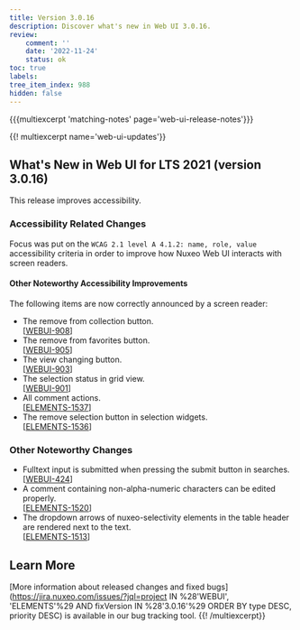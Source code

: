 ```yaml
---
title: Version 3.0.16
description: Discover what's new in Web UI 3.0.16.
review:
    comment: ''
    date: '2022-11-24'
    status: ok
toc: true
labels:
tree_item_index: 988
hidden: false
---
```


{{{multiexcerpt 'matching-notes' page='web-ui-release-notes'}}}

{{! multiexcerpt name='web-ui-updates'}}
## What's New in Web UI for LTS 2021 (version 3.0.16)

This release improves accessibility.

### Accessibility Related Changes

Focus was put on the `WCAG 2.1 level A 4.1.2: name, role, value` accessibility criteria in order to improve how Nuxeo Web UI interacts with screen readers.

#### Other Noteworthy Accessibility Improvements

The following items are now correctly announced by a screen reader:

- The remove from collection button.<br/>[[WEBUI-908](https://jira.nuxeo.com/browse/WEBUI-908)]
- The remove from favorites button.<br/>[[WEBUI-905](https://jira.nuxeo.com/browse/WEBUI-905)]
- The view changing button.<br/>[[WEBUI-903](https://jira.nuxeo.com/browse/WEBUI-903)]
- The selection status in grid view.<br/>[[WEBUI-901](https://jira.nuxeo.com/browse/WEBUI-901)]
- All comment actions.<br/>[[ELEMENTS-1537](https://jira.nuxeo.com/browse/ELEMENTS-1537)]
- The remove selection button in selection widgets.<br/>[[ELEMENTS-1536](https://jira.nuxeo.com/browse/ELEMENTS-1536)]


### Other Noteworthy Changes

- Fulltext input is submitted when pressing the submit button in searches.<br/>[[WEBUI-424](https://jira.nuxeo.com/browse/WEBUI-424)]
- A comment containing non-alpha-numeric characters can be edited properly.<br/>[[ELEMENTS-1520](https://jira.nuxeo.com/browse/ELEMENTS-1520)]
- The dropdown arrows of nuxeo-selectivity elements in the table header are rendered next to the text.<br/>[[ELEMENTS-1513](https://jira.nuxeo.com/browse/ELEMENTS-1513)]


## Learn More

[More information about released changes and fixed bugs](https://jira.nuxeo.com/issues/?jql=project IN %28'WEBUI', 'ELEMENTS'%29 AND fixVersion IN %28'3.0.16'%29 ORDER BY type DESC, priority DESC) is available in our bug tracking tool.
{{! /multiexcerpt}}
